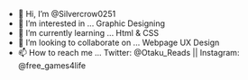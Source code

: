 - 👋 Hi, I’m @Silvercrow0251
- 👀 I’m interested in ... Graphic Designing
- 🌱 I’m currently learning ... Html & CSS
- 💞️ I’m looking to collaborate on ... Webpage UX Design
- 📫 How to reach me ... Twitter: @Otaku_Reads || Instagram: @free_games4life

<!---
Silvercrow0251/Silvercrow0251 is a ✨ special ✨ repository because its `README.md` (this file) appears on your GitHub profile.
You can click the Preview link to take a look at your changes.
--->
